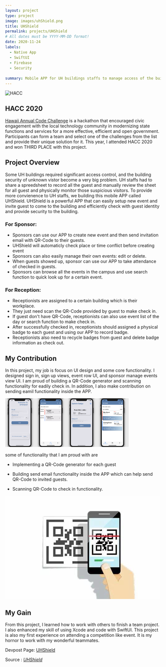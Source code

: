 ```yaml
---
layout: project
type: project
image: images/uhShield.png
title: UHShield
permalink: projects/UHShield
# All dates must be YYYY-MM-DD format!
date: 2020-11-24
labels:
  - Native App
  - SwiftUI
  - Firebase
  - Security

summary: Mobile APP for UH buildings staffs to manage access of the building.
---
```


<div class="ui big rounded images">
  <img class="ui image" src="https://hacc.hawaii.gov/wp-content/uploads/2020/03/Combined-Logos.png" alt="HACC">

</div>

## HACC 2020
<a href="https://hacc.hawaii.gov/">Hawaii Annual Code Challenge</a> is a hackathon that encouraged civic engagement with the local technology community in modernizing state functions and services for a more effective, efficient and open government. Participants can form a team and select one of the challenges from the list and provide their unique solution for it. This year, I attended HACC 2020 and won THIRD PLACE with this project.

## Project Overview

Some UH buildings required significant access control, and the building security of unknown vistor become a very big problem. UH staffs had to share a spreedsheet to record all the guest and manually review the sheet for all guest and physically monitor those suspicious visitors. To provide more convienence to UH staffs, we building this mobile APP called UHShield. UHShield is a powerful APP that can easily setup new event and invite guest to come to the building and efficiently check with guest identity and provide security to the building.

<div class="ui embed" data-source="youtube" data-id="8VeOoCce8Pk" >
</div>
 
### For Sponsor:

   - Sponsors can use our APP to create new event and then send invitation email with QR-Code to their guests.
   - UHShield will automaticly check place or time conflict before creating event
   - Sponsors can also easily manage their own events: edit or delete. 
   - When guests showed up, sponsor can use our APP to take attendance of checked in guests.
   - Sponsors can browse all the events in the campus and use search function to quick look up for a certain event.
 
### For Reception:

   - Receptionists are assigned to a certain building which is their workplace.
   - They just need scan the QR-Code provided by guest to make check in.
   - If guest don't have QR-Code, receptionists can also use event list of the day or search function to make check in.
   - After successfully checked in, receptionists should assigned a physical badge to each guest and using our APP to record badge.
   - Receptionists also need to recycle badges from guest and delete badge information as check out.
   
   
## My Contribution

In this project, my job is focus on UI design and some core functionality. I designed sign in, sign up views, event row UI, and sponsor manage events view UI. I am proud of building a QR-Code generator and scanning functionality for eadily check in. In addition, I also make contribution on sending eamil functionality inside the APP.
<p float="left">
<img class="ui small image" src="../images/SignInUHSHield.png" alt="signIn" width="100"><img class="ui small image" src="../images/MyEventUHShield.png" alt="my events" width="100"><img class="ui small image" src="../images/BadgesUHShield.png" alt="badges" width="100"><img class="ui small image" src="../images/EventsUHShield.png" alt="events" width="100"></p>
  
  some of functionality that I am proud with are 
  - Implementing a QR-Code generator for each guest
  - Building send email functionality inside the APP which can help send QR-Code to invited guests.
   
  - Scanning QR-Code to check in functionality.
  
   <img class="ui small image" src="../images/scan.jpg" alt="scan">
  
## My Gain

  From this project, I learned how to work with others to finish a team project. I also enhanced my skill of using Xcode and code with SwiftUI. This project is also my first experience on attending a competition like event. It is my hornor to work with my wonderful teammates.
  
  
Devpost Page: <a href="https://devpost.com/software/uhshield">UHShield</a>

Source : <a href="https://github.com/HACC2020/Trigeeks"><i class="large github icon">UHShield</a>
